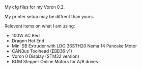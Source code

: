 My cfg files for my Voron 0.2.

My printer setup may be diffrent than yours.

Relevent items on what I am using:

* 100W AC Bed 
* Dragon Hot End
* Mini SB Extruder with LDO 36STH20 Nema 14 Pancake Motor
* CANBus Toolhead (EBB36 v1)
* Voron 0 Display (STM32 version)
* BOM Stepper Online Motors for A/B drives
